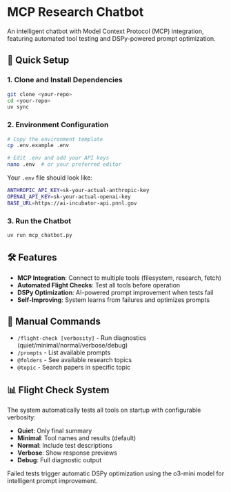 # MCP Research Chatbot

An intelligent chatbot with Model Context Protocol (MCP) integration, featuring automated tool testing and DSPy-powered prompt optimization.

## 🚀 Quick Setup

### 1. Clone and Install Dependencies
```bash
git clone <your-repo>
cd <your-repo>
uv sync
```

### 2. Environment Configuration
```bash
# Copy the environment template
cp .env.example .env

# Edit .env and add your API keys
nano .env  # or your preferred editor
```

Your `.env` file should look like:
```bash
ANTHROPIC_API_KEY=sk-your-actual-anthropic-key
OPENAI_API_KEY=sk-your-actual-openai-key
BASE_URL=https://ai-incubator-api.pnnl.gov
```

### 3. Run the Chatbot
```bash
uv run mcp_chatbot.py
```

## 🛠 Features

- **MCP Integration**: Connect to multiple tools (filesystem, research, fetch)
- **Automated Flight Checks**: Test all tools before operation
- **DSPy Optimization**: AI-powered prompt improvement when tests fail
- **Self-Improving**: System learns from failures and optimizes prompts

## 🔧 Manual Commands

- `/flight-check [verbosity]` - Run diagnostics (quiet/minimal/normal/verbose/debug)
- `/prompts` - List available prompts
- `@folders` - See available research topics
- `@topic` - Search papers in specific topic

## 📊 Flight Check System

The system automatically tests all tools on startup with configurable verbosity:
- **Quiet**: Only final summary
- **Minimal**: Tool names and results (default)
- **Normal**: Include test descriptions
- **Verbose**: Show response previews
- **Debug**: Full diagnostic output

Failed tests trigger automatic DSPy optimization using the o3-mini model for intelligent prompt improvement.